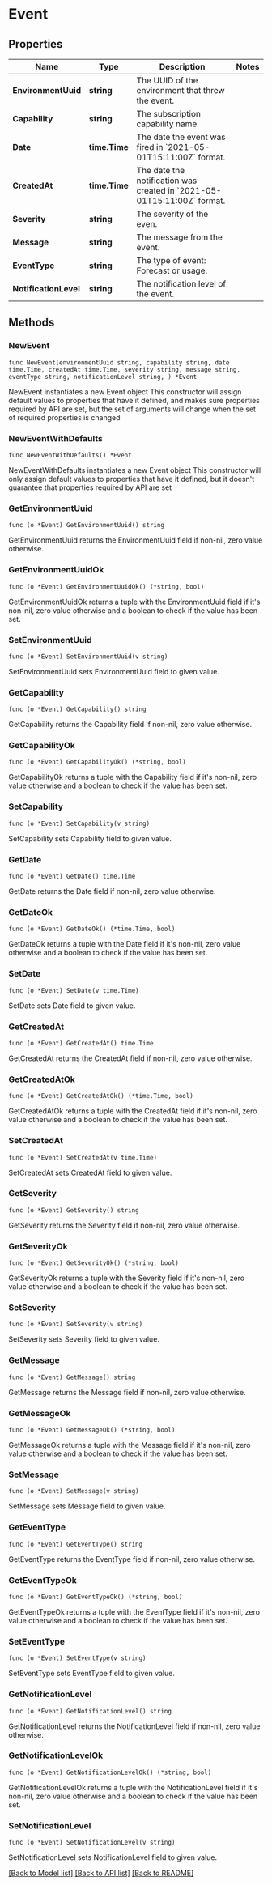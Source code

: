 # Event

## Properties

Name | Type | Description | Notes
------------ | ------------- | ------------- | -------------
**EnvironmentUuid** | **string** | The UUID of the environment that threw the event. | 
**Capability** | **string** | The subscription capability name. | 
**Date** | **time.Time** | The date the event was fired in &#x60;2021-05-01T15:11:00Z&#x60; format. | 
**CreatedAt** | **time.Time** | The date the notification was created in &#x60;2021-05-01T15:11:00Z&#x60; format. | 
**Severity** | **string** | The severity of the even. | 
**Message** | **string** | The message from the event. | 
**EventType** | **string** | The type of event: Forecast or usage. | 
**NotificationLevel** | **string** | The notification level of the event. | 

## Methods

### NewEvent

`func NewEvent(environmentUuid string, capability string, date time.Time, createdAt time.Time, severity string, message string, eventType string, notificationLevel string, ) *Event`

NewEvent instantiates a new Event object
This constructor will assign default values to properties that have it defined,
and makes sure properties required by API are set, but the set of arguments
will change when the set of required properties is changed

### NewEventWithDefaults

`func NewEventWithDefaults() *Event`

NewEventWithDefaults instantiates a new Event object
This constructor will only assign default values to properties that have it defined,
but it doesn't guarantee that properties required by API are set

### GetEnvironmentUuid

`func (o *Event) GetEnvironmentUuid() string`

GetEnvironmentUuid returns the EnvironmentUuid field if non-nil, zero value otherwise.

### GetEnvironmentUuidOk

`func (o *Event) GetEnvironmentUuidOk() (*string, bool)`

GetEnvironmentUuidOk returns a tuple with the EnvironmentUuid field if it's non-nil, zero value otherwise
and a boolean to check if the value has been set.

### SetEnvironmentUuid

`func (o *Event) SetEnvironmentUuid(v string)`

SetEnvironmentUuid sets EnvironmentUuid field to given value.


### GetCapability

`func (o *Event) GetCapability() string`

GetCapability returns the Capability field if non-nil, zero value otherwise.

### GetCapabilityOk

`func (o *Event) GetCapabilityOk() (*string, bool)`

GetCapabilityOk returns a tuple with the Capability field if it's non-nil, zero value otherwise
and a boolean to check if the value has been set.

### SetCapability

`func (o *Event) SetCapability(v string)`

SetCapability sets Capability field to given value.


### GetDate

`func (o *Event) GetDate() time.Time`

GetDate returns the Date field if non-nil, zero value otherwise.

### GetDateOk

`func (o *Event) GetDateOk() (*time.Time, bool)`

GetDateOk returns a tuple with the Date field if it's non-nil, zero value otherwise
and a boolean to check if the value has been set.

### SetDate

`func (o *Event) SetDate(v time.Time)`

SetDate sets Date field to given value.


### GetCreatedAt

`func (o *Event) GetCreatedAt() time.Time`

GetCreatedAt returns the CreatedAt field if non-nil, zero value otherwise.

### GetCreatedAtOk

`func (o *Event) GetCreatedAtOk() (*time.Time, bool)`

GetCreatedAtOk returns a tuple with the CreatedAt field if it's non-nil, zero value otherwise
and a boolean to check if the value has been set.

### SetCreatedAt

`func (o *Event) SetCreatedAt(v time.Time)`

SetCreatedAt sets CreatedAt field to given value.


### GetSeverity

`func (o *Event) GetSeverity() string`

GetSeverity returns the Severity field if non-nil, zero value otherwise.

### GetSeverityOk

`func (o *Event) GetSeverityOk() (*string, bool)`

GetSeverityOk returns a tuple with the Severity field if it's non-nil, zero value otherwise
and a boolean to check if the value has been set.

### SetSeverity

`func (o *Event) SetSeverity(v string)`

SetSeverity sets Severity field to given value.


### GetMessage

`func (o *Event) GetMessage() string`

GetMessage returns the Message field if non-nil, zero value otherwise.

### GetMessageOk

`func (o *Event) GetMessageOk() (*string, bool)`

GetMessageOk returns a tuple with the Message field if it's non-nil, zero value otherwise
and a boolean to check if the value has been set.

### SetMessage

`func (o *Event) SetMessage(v string)`

SetMessage sets Message field to given value.


### GetEventType

`func (o *Event) GetEventType() string`

GetEventType returns the EventType field if non-nil, zero value otherwise.

### GetEventTypeOk

`func (o *Event) GetEventTypeOk() (*string, bool)`

GetEventTypeOk returns a tuple with the EventType field if it's non-nil, zero value otherwise
and a boolean to check if the value has been set.

### SetEventType

`func (o *Event) SetEventType(v string)`

SetEventType sets EventType field to given value.


### GetNotificationLevel

`func (o *Event) GetNotificationLevel() string`

GetNotificationLevel returns the NotificationLevel field if non-nil, zero value otherwise.

### GetNotificationLevelOk

`func (o *Event) GetNotificationLevelOk() (*string, bool)`

GetNotificationLevelOk returns a tuple with the NotificationLevel field if it's non-nil, zero value otherwise
and a boolean to check if the value has been set.

### SetNotificationLevel

`func (o *Event) SetNotificationLevel(v string)`

SetNotificationLevel sets NotificationLevel field to given value.



[[Back to Model list]](../README.md#documentation-for-models) [[Back to API list]](../README.md#documentation-for-api-endpoints) [[Back to README]](../README.md)


